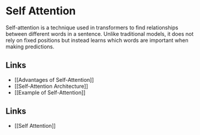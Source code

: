 # Self Attention
Self-attention is a technique used in transformers to find relationships between different words in a sentence. Unlike traditional models, it does not rely on fixed positions but instead learns which words are important when making predictions.

## Links
- [[Advantages of Self-Attention]]
- [[Self-Attention Architecture]]
- [[Example of Self-Attention]]

## Links
- [[Self Attention]]